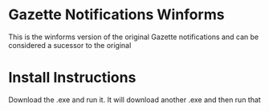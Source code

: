# Gazette Notifications Winforms
This is the winforms version of the original Gazette notifications and can be considered a sucessor to the original

# Install Instructions
Download the .exe and run it. It will download another .exe and then run that

